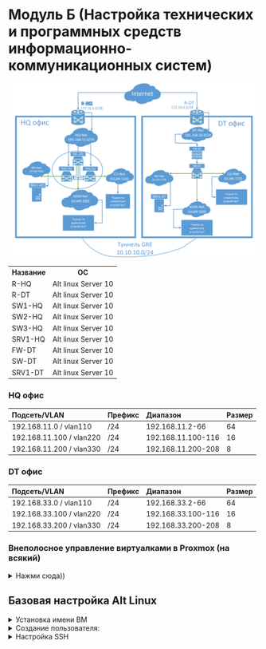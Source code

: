 # Модуль Б (Настройка технических и программных средств информационно-коммуникационных систем)

![Карта сети](img/netmap.png)

<table>
    <tr>
        <th>Название</th>
        <th>ОС</th>
    </tr>
    <tr>
        <td>R-HQ</td>
        <td>Alt linux Server 10</td>
    </tr>
    <tr>
        <td>R-DT</td>
        <td>Alt linux Server 10</td>
    </tr>
    <tr>
        <td>SW1-HQ</td>
        <td>Alt linux Server 10</td>
    </tr>
    <tr>
        <td>SW2-HQ</td>
        <td>Alt linux Server 10</td>
    </tr>
    <tr>
        <td>SW3-HQ</td>
        <td>Alt linux Server 10</td>
    </tr>
    <tr>
        <td>SRV1-HQ</td>
        <td>Alt linux Server 10</td>
    </tr>
    <tr>
        <td>FW-DT</td>
        <td>Alt linux Server 10</td>
    </tr>
    <tr>
        <td>SW-DT</td>
        <td>Alt linux Server 10</td>
    </tr>
    <tr>
        <td>SRV1-DT</td>
        <td>Alt linux Server 10</td>
    </tr>
</table>

### HQ офис

| Подсеть/VLAN | Префикс | Диапазон | Размер |
|:-|:-|:-|:-|
| 192.168.11.0 / vlan110 |/24 | 192.168.11.2-66 | 64 |
| 192.168.11.100 / vlan220 | /24 | 192.168.11.100-116 | 16 |
| 192.168.11.200 / vlan330 | /24 | 192.168.11.200-208 | 8 |

### DT офис

| Подсеть/VLAN | Префикс | Диапазон | Размер |
|:-|:-|:-|:-|
| 192.168.33.0 / vlan110 |/24 | 192.168.33.2-66 | 64 |
| 192.168.33.100 / vlan220 | /24 | 192.168.33.100-116 | 16 |
| 192.168.33.200 / vlan330 | /24 | 192.168.33.200-208 | 8 |

### Внеполосное управление виртуалками в Proxmox (на всякий)

<details>
  <summary>Нажми сюда))</summary>
  
Добавление serial порта в Гипервизоре:
```
qm set <VM ID> -serial0 socket
```
Хост `/etc/init/ttyS0.conf`:
```
# ttyS0 - getty
start on stopped rc RUNLEVEL=[12345]
stop on runlevel [!12345]
respawn
exec /sbin/getty -L 115200 ttyS0 vt102
```
Конфигурация `grub` `/etc/default/grub`:
```
GRUB_CMDLINE_LINUX ='console=tty0 console=ttyS0,115200'
```
Update:
```
update-grub
```
Включение serial порта:
```
systemctl enable serial-getty@ttyS0.service
```
Перезагружаемся и заходим через `xterm.js`. Теперь доступны скроллинг, вставка, копирование и произвольный размер окна.

</details>

## Базовая настройка Alt Linux


<details>
  <summary>Установка имени ВМ</summary>

### Установка имени ВМ

(через рут)
```
hostnamectl set-hostname имя_пк
```

После этого выходим из системы или перезагружаемся.

Для проверки корректности установки имени ПК выполнить команду:
```bash
hostnamectl
# или
hostname
# или
cat /etc/hostname
```
</details>

<details>
<summary>Создание пользователя:</summary>

### Создание пользователя:

```bash
useradd -m -G wheel -s /bin/bash sshuser
```

Установка пароля:

```
passwd sshuser
P@ssw0rd
P@ssw0rd
```

Изменить права доступа к файлу `/etc/sudoers`:
```bash
chmod 600 /etc/sudoers
```
затем открыть файл в текстовом редакторе (vim, mcedit или nano) и раскомментировать строку: `WHEEL_USERS ALL=(ALL:ALL) NOPASSWD: ALL` для запуска утилиты sudo без дополнительной аутентификации. 

или выполнить команду:
```bash
echo "sshuser ALL=(ALL) NOPASSWD: ALL" >> /etc/sudoers
```
</details>


<details>
  <summary>Настройка SSH</summary>

### Настройка SSH

### Установка SSH сервера

```bash
apt-get install openssh-server -y

systemctl enable --now sshd
```

На сервере, к которому подключаемся
```bash
cd /home/sshuser
mkdir -p .ssh/
chmod 700 .ssh/
touch .ssh/authorized_keys
chmod 600 .ssh/authorized_keys
chown sshuser:sshuser .ssh/authorized_keys
```

Клиентская машина, с которой подключаемся
```bash
ssh-keygen -t rsa -b 2048 -f srv_ssh_key
mkdir ~/.ssh
mv srv_ssh_key* .ssh/
```

Конфиг для автоматического подключения (пример, т.к. айпи серверов могут отличаться) `.ssh/config`:
```
Host srv-hq
        HostName 192.168.11.100
        User sshuser
        IdentityFile .ssh/srv_ssh_key
        Port 22
Host srv-br
        HostName 192.168.33.100
        User sshuser
        IdentityFile .ssh/srv_ssh_key
        Port 22
```

```bash
chmod 600 .ssh/config
```
Копирование ключа на удаленный сервер:
```bash
ssh-copy-id -i .ssh/srv_ssh_key.pub sshuser@192.168.11.100
```
```bash
ssh-copy-id -i .ssh/srv_ssh_key.pub sshuser@192.168.33.100
```

На сервере `/etc/ssh/sshd_config`:
```
AllowUsers sshuser
PermitRootLogin no
PubkeyAuthentication yes
PasswordAuthentication no
AuthorizedKeysFile .ssh/authorized_keys
Port 22
```
перезапускаем службу:
```bash
systemctl restart sshd
```
Подключение:
```
ssh srv-hq
```
</details>

